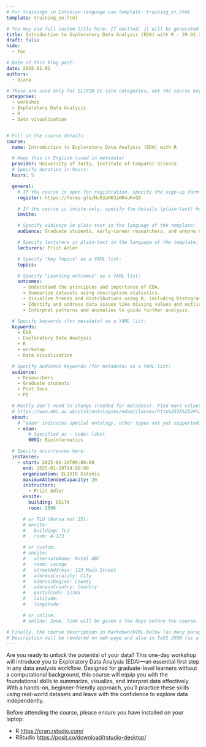 ```yaml
---
# For trainings in Estonian language use template: training_et.html
template: training_en.html

# You may use full custom title here. If omitted, it will be generated from course name.
title: Introduction to Exploratory Data Analysis (EDA) with R - 29.01.2025 - Registration OPEN
draft: false
hide:
  - toc

# Date of this blog post:
date: 2025-01-02
authors:
  - Diana

# These are used only for ELIXIR EE site categories, not the course keywords on TESS
categories:
  - workshop
  - Exploratory Data Analysis
  - R
  - Data visualisation


# Fill in the course details:
course:
  name: Introduction to Exploratory Data Analysis (EDA) with R

  # Keep this in English (used in metadata)
  provider: University of Tartu, Institute of Computer Science
  # Specify duration in hours:
  hours: 5

  general:
    # If the course is open for registration, specify the sign-up form link here (otherwise, remove it):
    register: https://forms.gle/Hu62aN63iWR4uKvQ8

    # If the course is invite-only, specify the details (plain-text) here (otherwise, remove it):
    invite:

    # Specify audience in plain-text in the language of the template:
    audience: Graduate students, early-career researchers, and anyone new to data analysis who wants to get started with EDA using R.

    # Specify lecturers in plain-text in the language of the template:
    lecturers: Priit Adler

    # Specify "Key Topics" as a YAML list:
    topics:

    # Specify "Learning outcomes" as a YAML list:
    outcomes:
      - Understand the principles and importance of EDA.
      - Summarize datasets using descriptive statistics.
      - Visualize trends and distributions using R, including histograms, boxplots, and scatterplots.
      - Identify and address data issues like missing values and outliers.
      - Interpret patterns and anomalies to guide further analysis.

  # Specify keywords (for metadata) as a YAML list:
  keywords:
    - EDA
    - Exploratory Data Analysis
    - R
    - workshop
    - Data Visualisation

  # Specify audience keywords (for metadata) as a YAML list:
  audience:
    - Researchers
    - Graduate students
    - Post Docs
    - PI

  # Mostly don't need to change (needed for metadata). Find more values here:
  # https://www.ebi.ac.uk/ols4/ontologies/edam/classes/http%253A%252F%252Fedamontology.org%252Ftopic_0003?lang=en
  about:
    # "edam" indicates special ontology, other types not yet supported.
    - edam:
        # Specified as – code: label
        0091: Bioinformatics

  # Specify occurrences here:
  instances:
    - start: 2025-01-29T09:00:00
      end: 2025-01-29T14:00:00
      organisation: ELIXIR Estonia
      maximumAttendeeCapacity: 20
      instructors:
        - Priit Adler
      onsite:
        building: DELTA
        room: 2006

      # or TLU (Narva mnt 25):
      # onsite:
      #   building: TLU
      #   room: A-123

      # or custom:
      # onsite:
      #   alternateName: Hotel ABC
      #   room: Lounge
      #   streetAddress: 123 Main Street
      #   addressLocality: City
      #   addressRegion: County
      #   addressCountry: Country
      #   postalCode: 12345
      #   latitude:
      #   longitude:

      # or online:
      # online: Zoom, link will be given a few days before the course.

# Finally, the course description in Markdown/HTML below (as many paragraphs as needed).
# Description will be rendered on web-page and also in TeSS JSON (as a string of HTML).
---
```


Are you ready to unlock the potential of your data? This one-day workshop will introduce you to Exploratory Data Analysis (EDA)—an essential first step in any data analysis workflow. Designed for graduate-level learners without a computational background, this course will equip you with the foundational skills to summarize, visualize, and interpret data effectively. With a hands-on, beginner-friendly approach, you’ll practice these skills using real-world datasets and leave with the confidence to explore data independently.

Before attending the course, please ensure you have installed on your laptop:

* R https://cran.rstudio.com/
* RStudio https://posit.co/download/rstudio-desktop/